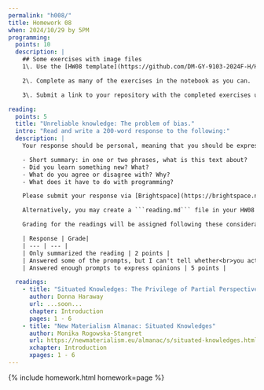 ```yaml
---
permalink: "h008/"
title: Homework 08
when: 2024/10/29 by 5PM
programming:
  points: 10
  description: |
    ## Some exercises with image files
    1\. Use the [HW08 template](https://github.com/DM-GY-9103-2024F-H/HW08) to start a repository in your organization's GitHub space. It should be named HW08. Open the notebook file using GitHub Codespaces to continue the exercises.

    2\. Complete as many of the exercises in the notebook as you can.

    3\. Submit a link to your repository with the completed exercises using [Brightspace](https://brightspace.nyu.edu/).

reading:
  points: 5
  title: "Unreliable knowledge: The problem of bias."
  intro: "Read and write a 200-word response to the following:"
  description: |
    Your response should be personal, meaning that you should be expressing your views and opinions about the text and not just summarizing it. You can use the following rubric to guide your response:

    - Short summary: in one or two phrases, what is this text about?
    - Did you learn something new? What?
    - What do you agree or disagree with? Why?
    - What does it have to do with programming?

    Please submit your response via [Brightspace](https://brightspace.nyu.edu/).

    Alternatively, you may create a ```reading.md``` file in your HW08 repo and write your response in markdown. Just make sure to submit a link to the file using [Brightspace](https://brightspace.nyu.edu/).

    Grading for the readings will be assigned following these considerations:

    | Response | Grade|
    | --- | --- |
    | Only summarized the reading | 2 points |
    | Answered some of the prompts, but I can't tell whether<br>you actually read the text, or what you thought | 3 points |
    | Answered enough prompts to express opinions | 5 points |

  readings:
    - title: "Situated Knowledges: The Privilege of Partial Perspective"
      author: Donna Haraway
      url: ...soon...
      chapter: Introduction
      pages: 1 - 6
    - title: "New Materialism Almanac: Situated Knowledges"
      author: Monika Rogowska-Stangret
      url: https://newmaterialism.eu/almanac/s/situated-knowledges.html
      xchapter: Introduction
      xpages: 1 - 6
---
```

{% include homework.html homework=page %}

